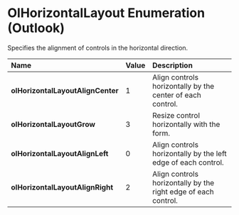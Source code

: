 
# OlHorizontalLayout Enumeration (Outlook)

Specifies the alignment of controls in the horizontal direction.



|**Name**|**Value**|**Description**|
|:-----|:-----|:-----|
| **olHorizontalLayoutAlignCenter**|1|Align controls horizontally by the center of each control.|
| **olHorizontalLayoutGrow**|3|Resize control horizontally with the form.|
| **olHorizontalLayoutAlignLeft**|0|Align controls horizontally by the left edge of each control.|
| **olHorizontalLayoutAlignRight**|2|Align controls horizontally by the right edge of each control.|
